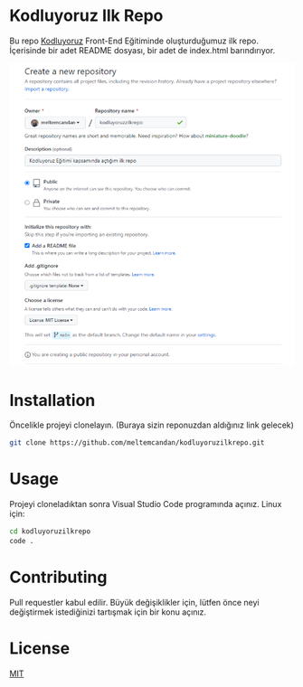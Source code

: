 # Kodluyoruz Ilk Repo
Bu repo [Kodluyoruz](https://www.kodluyoruz.org/) Front-End Eğitiminde oluşturduğumuz ilk repo. İçerisinde bir adet README dosyası, bir adet de index.html barındırıyor.

![Kodluyoruz ilk repo!](/images/kodluyoruz-ilk-repo.png "İlk Repo")

# Installation
Öncelikle projeyi clonelayın. (Buraya sizin reponuzdan aldığınız link gelecek)
```bash
git clone https://github.com/meltemcandan/kodluyoruzilkrepo.git
```



# Usage
Projeyi cloneladıktan sonra Visual Studio Code programında açınız.
Linux için:
```bash
cd kodluyoruzilkrepo
code .
```




# Contributing
Pull requestler kabul edilir. Büyük değişiklikler için, lütfen önce neyi değiştirmek istediğinizi tartışmak için bir konu açınız.



# License
[MIT](https://choosealicense.com/licenses/mit/) 
